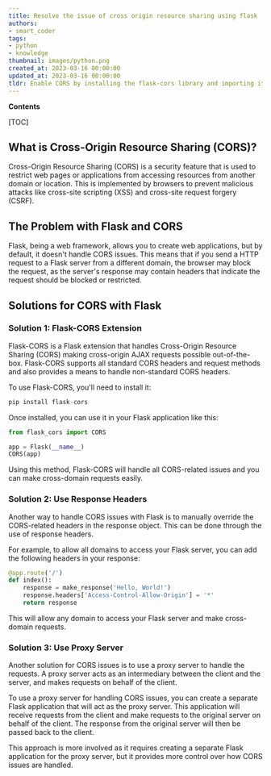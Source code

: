 ```yaml
---
title: Resolve the issue of cross origin resource sharing using flask
authors:
- smart_coder
tags:
- python
- knowledge
thumbnail: images/python.png
created_at: 2023-03-16 00:00:00
updated_at: 2023-03-16 00:00:00
tldr: Enable CORS by installing the flask-cors library and importing it to your Flask app.
---
```


**Contents**

[TOC]

## What is Cross-Origin Resource Sharing (CORS)?

Cross-Origin Resource Sharing (CORS) is a security feature that is used to restrict web pages or applications from accessing resources from another domain or location. This is implemented by browsers to prevent malicious attacks like cross-site scripting (XSS) and cross-site request forgery (CSRF).

## The Problem with Flask and CORS

Flask, being a web framework, allows you to create web applications, but by default, it doesn't handle CORS issues. This means that if you send a HTTP request to a Flask server from a different domain, the browser may block the request, as the server's response may contain headers that indicate the request should be blocked or restricted.

## Solutions for CORS with Flask

### Solution 1: Flask-CORS Extension

Flask-CORS is a Flask extension that handles Cross-Origin Resource Sharing (CORS) making cross-origin AJAX requests possible out-of-the-box. Flask-CORS supports all standard CORS headers and request methods and also provides a means to handle non-standard CORS headers.

To use Flask-CORS, you'll need to install it:

```python
pip install flask-cors
```

Once installed, you can use it in your Flask application like this:

```python
from flask_cors import CORS

app = Flask(__name__)
CORS(app)
```

Using this method, Flask-CORS will handle all CORS-related issues and you can make cross-domain requests easily.

### Solution 2: Use Response Headers

Another way to handle CORS issues with Flask is to manually override the CORS-related headers in the response object. This can be done through the use of response headers.

For example, to allow all domains to access your Flask server, you can add the following headers in your response:

```python
@app.route('/')
def index():
    response = make_response('Hello, World!')
    response.headers['Access-Control-Allow-Origin'] = '*'
    return response
```

This will allow any domain to access your Flask server and make cross-domain requests.

### Solution 3: Use Proxy Server

Another solution for CORS issues is to use a proxy server to handle the requests. A proxy server acts as an intermediary between the client and the server, and makes requests on behalf of the client.

To use a proxy server for handling CORS issues, you can create a separate Flask application that will act as the proxy server. This application will receive requests from the client and make requests to the original server on behalf of the client. The response from the original server will then be passed back to the client.

This approach is more involved as it requires creating a separate Flask application for the proxy server, but it provides more control over how CORS issues are handled.
